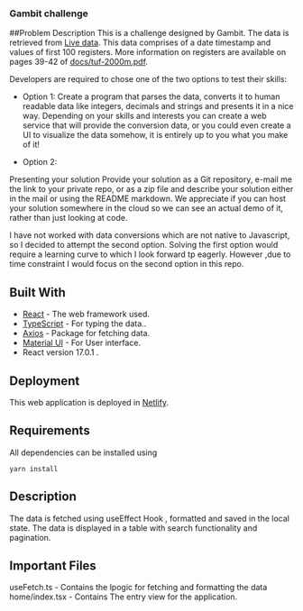 ### Gambit challenge

##Problem Description
This is a challenge designed by Gambit. The data is retrieved from [Live data](http://tuftuf.gambitlabs.fi/feed.txt). This data comprises of a date timestamp and values of first 100 registers. More information on registers are available on pages 39-42 of [docs/tuf-2000m.pdf](https://github.com/gambit-labs/tuf-2000m/blob/master/docs/tuf-2000m.pdf).

Developers are required to chose one of the two options to test their skills:

- Option 1:
  Create a program that parses the data, converts it to human readable data like integers, decimals and strings and presents it in a nice way. Depending on your skills and interests you can create a web service that will provide the conversion data, or you could even create a UI to visualize the data somehow, it is entirely up to you what you make of it!

- Option 2:

Presenting your solution
Provide your solution as a Git repository, e-mail me the link to your private repo, or as a zip file and describe your solution either in the mail or using the README markdown. We appreciate if you can host your solution somewhere in the cloud so we can see an actual demo of it, rather than just looking at code.

I have not worked with data conversions which are not native to Javascript, so I decided to attempt the second option. Solving the first option would require a learning curve to which I look forward tp eagerly. However ,due to time constraint I would focus on the second option in this repo.

## Built With

- [React](https://reactjs.org/) - The web framework used.
- [TypeScript](https://www.typescriptlang.org/) - For typing the data..
- [Axios](https://www.npmjs.com/package/axios) - Package for fetching data.
- [Material UI](https://d3js.org) - For User interface.
- React version 17.0.1 .

## Deployment

This web application is deployed in [Netlify]().

## Requirements

All dependencies can be installed using

```
yarn install
```

## Description

The data is fetched using useEffect Hook , formatted and saved in the local state. The data is displayed in a table with search functionality and pagination.

## Important Files

useFetch.ts - Contains the lpogic for fetching and formatting the data
home/index.tsx - Contains The entry view for the application.
